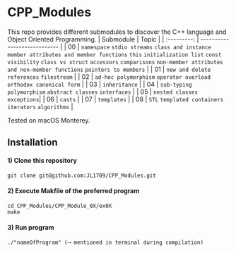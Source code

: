 # CPP_Modules
This repo provides different submodules to discover the C++ language and Object Oriented Programming.
| Submodule   | Topic                      |
| :---------: | ---------------------------- | 
| 00        | `namespace` `stdio streams` `class and instance` `member attributes and member functions` `this` `initialization list` `const` `visibility` `class vs struct` `accessors` `comparisons` `non-member attributes and non-member functions` `pointers to members` |
| 01        | `new and delete` `references` `filestream` |
| 02        | `ad-hoc polymorphism` `operator overload` `orthodox canonical form` |
| 03        | `inheritance` |
| 04        | `sub-typing polymorphism` `abstract classes` `interfaces` |
| 05        | `nested classes` `exceptions`|
| 06        | `casts` |
| 07        | `templates` |
| 08        | `STL` `templated containers` `iterators` `algorithms` |

Tested on macOS Monterey.

## Installation

#### 1) Clone this repository 
```
git clone git@github.com:JL1709/CPP_Modules.git
```

#### 2) Execute Makfile of the preferred program
```
cd CPP_Modules/CPP_Module_0X/ex0X
make
```

#### 3)  Run program
```
./"nameOfProgram" (⟶ mentioned in terminal during compilation)
```
